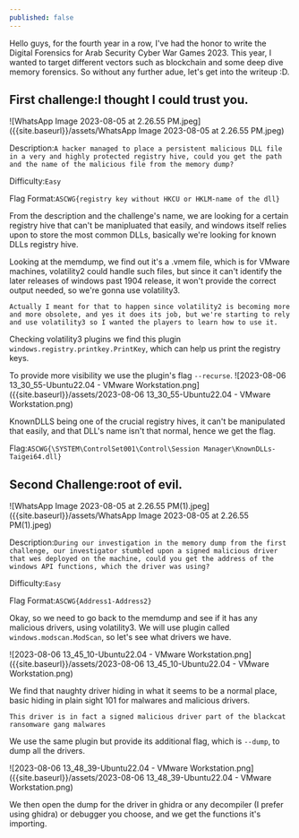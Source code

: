 ```yaml
---
published: false
---
```

Hello guys, for the fourth year in a row, I've had the honor to write the Digital Forensics for Arab Security Cyber War Games 2023. This year, I wanted to target different vectors such as blockchain and some deep dive memory forensics. So without any further adue, let's get into the writeup :D. 

## First challenge:I thought I could trust you.
![WhatsApp Image 2023-08-05 at 2.26.55 PM.jpeg]({{site.baseurl}}/assets/WhatsApp Image 2023-08-05 at 2.26.55 PM.jpeg)


Description:```A hacker managed to place a persistent malicious DLL file in a very and highly protected registry hive, could you get the path and the name of the malicious file from the memory dump?```

Difficulty:```Easy```

Flag Format:```ASCWG{registry key without HKCU or HKLM-name of the dll}```

From the description and the challenge's name, we are looking for a certain registry hive that can't be manipluated that easily, and windows itself relies upon to store the most common DLLs, basically we're looking for known DLLs registry hive. 

Looking at the memdump, we find out it's a .vmem file, which is for VMware machines, volatility2 could handle such files, but since it can't identify the later releases of windows past 1904 release, it won't provide the correct output needed, so we're gonna use volatility3.

```Actually I meant for that to happen since volatility2 is becoming more and more obsolete, and yes it does its job, but we're starting to rely and use volatility3 so I wanted the players to learn how to use it.```

Checking volatility3 plugins we find this plugin ```windows.registry.printkey.PrintKey```, which can help us print the registry keys. 

To provide more visibility we use the plugin's flag ```--recurse```.
![2023-08-06 13_30_55-Ubuntu22.04 - VMware Workstation.png]({{site.baseurl}}/assets/2023-08-06 13_30_55-Ubuntu22.04 - VMware Workstation.png)

KnownDLLS being one of the crucial registry hives, it can't be manipulated that easily, and that DLL's name isn't that normal, hence we get the flag.

Flag:```ASCWG{\SYSTEM\ControlSet001\Control\Session Manager\KnownDLLs-Taigei64.dll}```

## Second Challenge:root of evil.

![WhatsApp Image 2023-08-05 at 2.26.55 PM(1).jpeg]({{site.baseurl}}/assets/WhatsApp Image 2023-08-05 at 2.26.55 PM(1).jpeg)

Description:```During our investigation in the memory dump from the first challenge, our investigator stumbled upon a signed malicious driver that wes deployed on the machine, could you get the address of the windows API functions, which the driver was using?```

Difficulty:```Easy```

Flag Format:```ASCWG{Address1-Address2}```

Okay, so we need to go back to the memdump and see if it has any malicious drivers, using volatility3. We will use plugin called ```windows.modscan.ModScan```, so let's see what drivers we have.

![2023-08-06 13_45_10-Ubuntu22.04 - VMware Workstation.png]({{site.baseurl}}/assets/2023-08-06 13_45_10-Ubuntu22.04 - VMware Workstation.png)

We find that naughty driver hiding in what it seems to be a normal place, basic hiding in plain sight 101 for malwares and malicious drivers. 

```This driver is in fact a signed malicious driver part of the blackcat ransomware gang malwares```

We use the same plugin but provide its additional flag, which is ```--dump```, to dump all the drivers.

![2023-08-06 13_48_39-Ubuntu22.04 - VMware Workstation.png]({{site.baseurl}}/assets/2023-08-06 13_48_39-Ubuntu22.04 - VMware Workstation.png)

We then open the dump for the driver in ghidra or any decompiler (I prefer using ghidra) or debugger you choose, and we get the functions it's importing.




